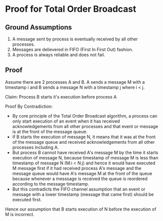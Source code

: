 # Proof for Total Order Broadcast

## Ground Assumptions
1. A message sent by process is eventually received by all other processes.
2. Messages are delievered in FIFO (First In First Out) fashion.
3. A process is always reliable and does not fail.

## Proof

Assume there are 2 processes A and B.
A sends a message M with a timestamp i and B sends a message N with a timestamp j where i < j.

Claim: Process B starts it's execution before process A

Proof By Contradiction:
- By core principle of the Total Order Broadcast algorithm, a process can only start execution of an event when it has received acknowledgements from all other processes and that event or message is at the front of the message queue.
- If B starts the execution of message N, it means that it was at the front of the message queue and received acknowledgements from all other processes including A.
- But process B cannot have received A's message M by the time it starts execution of message N, because timestamp of message M is less than timestamp of message N (M:i < N:j) and hence it would have executed M message first if it had received process A's message and the message queue would have A's message M at the front of the queue because whenever a messsage is received the queue is reordered according to the message timestamp.
- But this contradicts the FIFO channel assumption that an event or message with a lower timestamp (message that came first) should be executed first.

Hence our assumption that B starts execution of N before the execution of M is incorrect.